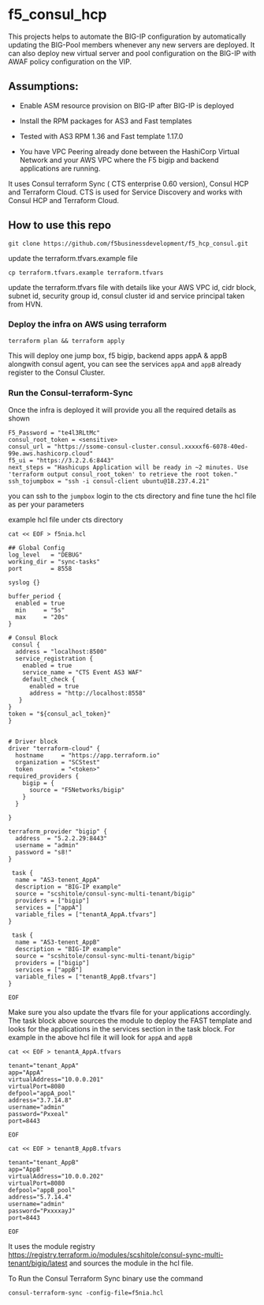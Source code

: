 # f5_consul_hcp
This projects helps to automate the BIG-IP configuration by automatically updating the BIG-Pool members whenever any new servers are deployed. It can also deploy new virtual server and pool configuration on the BIG-IP with AWAF policy configuration on the VIP.

## Assumptions:

- Enable ASM resource provision on BIG-IP after BIG-IP is deployed

- Install the RPM packages for AS3 and Fast templates

- Tested with AS3 RPM 1.36 and Fast template 1.17.0

- You have VPC Peering already done between the HashiCorp Virtual Network and your AWS VPC where the F5 bigip and backend applications are running. 

It uses Consul terraform Sync ( CTS enterprise 0.60 version), Consul HCP and Terraform Cloud. CTS  is used for Service Discovery and works with Consul HCP and Terraform Cloud. 

## How to use this repo

```
git clone https://github.com/f5businessdevelopment/f5_hcp_consul.git

```
update the terraform.tfvars.example file

```
cp terraform.tfvars.example terraform.tfvars

```

update the terraform.tfvars file with details like your AWS VPC id, cidr block, subnet id, security group id, consul cluster id and service principal taken from HVN.

### Deploy the infra on AWS using terraform

```
terraform plan && terraform apply 

```

This will deploy one jump box, f5 bigip, backend apps appA & appB alongwith consul agent, you can see the services ```appA``` and ```appB``` already register to the Consul Cluster.


### Run the Consul-terraform-Sync

Once the infra is deployed it will provide you all the required details as shown

```
F5_Password = "te4l3RLtMc"
consul_root_token = <sensitive>
consul_url = "https://ssome-consul-cluster.consul.xxxxxf6-6078-40ed-99e.aws.hashicorp.cloud"
f5_ui = "https://3.2.2.6:8443"
next_steps = "Hashicups Application will be ready in ~2 minutes. Use 'terraform output consul_root_token' to retrieve the root token."
ssh_tojumpbox = "ssh -i consul-client ubuntu@18.237.4.21"

```
you can ssh to the ```jumpbox``` login to the cts directory and fine tune the hcl file as per your parameters

example hcl file under cts directory


``` 
cat << EOF > f5nia.hcl

## Global Config
log_level   = "DEBUG"
working_dir = "sync-tasks"
port        = 8558

syslog {}

buffer_period {
  enabled = true
  min     = "5s"
  max     = "20s"
}

# Consul Block
 consul {
  address = "localhost:8500"
  service_registration {
    enabled = true
    service_name = "CTS Event AS3 WAF"
    default_check {
      enabled = true
      address = "http://localhost:8558"
   }
}
token = "${consul_acl_token}"
}


# Driver block
driver "terraform-cloud" {
  hostname     = "https://app.terraform.io"
  organization = "SCStest"
  token        = "<token>"
required_providers {
    bigip = {
      source = "F5Networks/bigip"
    }
  }

}

terraform_provider "bigip" {
  address  = "5.2.2.29:8443"
  username = "admin"
  password = "s8!"
}

 task {
  name = "AS3-tenent_AppA"
  description = "BIG-IP example"
  source = "scshitole/consul-sync-multi-tenant/bigip"
  providers = ["bigip"]
  services = ["appA"]
  variable_files = ["tenantA_AppA.tfvars"]
}
 
 task {
  name = "AS3-tenent_AppB"
  description = "BIG-IP example"
  source = "scshitole/consul-sync-multi-tenant/bigip"
  providers = ["bigip"]
  services = ["appB"]
  variable_files = ["tenantB_AppB.tfvars"]
}

EOF 
```


Make sure you also update the tfvars file for your applications accordingly. The task block above sources the module to deploy the FAST template and looks for the applications in the services section in the task block. For example in the above hcl file it will look for ```appA``` and ```appB```

```
cat << EOF > tenantA_AppA.tfvars

tenant="tenant_AppA"
app="AppA"
virtualAddress="10.0.0.201"
virtualPort=8080
defpool="appA_pool"
address="3.7.14.8"
username="admin"
password="Pxxeal"
port=8443

EOF

cat << EOF > tenantB_AppB.tfvars

tenant="tenant_AppB"
app="AppB"
virtualAddress="10.0.0.202"
virtualPort=8080
defpool="appB_pool"
address="5.7.14.4"
username="admin"
password="PxxxxayJ"
port=8443

EOF

```

 It uses the module registry https://registry.terraform.io/modules/scshitole/consul-sync-multi-tenant/bigip/latest and sources the module in the hcl file.


To  Run the Consul Terraform Sync binary use the command

```
consul-terraform-sync -config-file=f5nia.hcl

```



